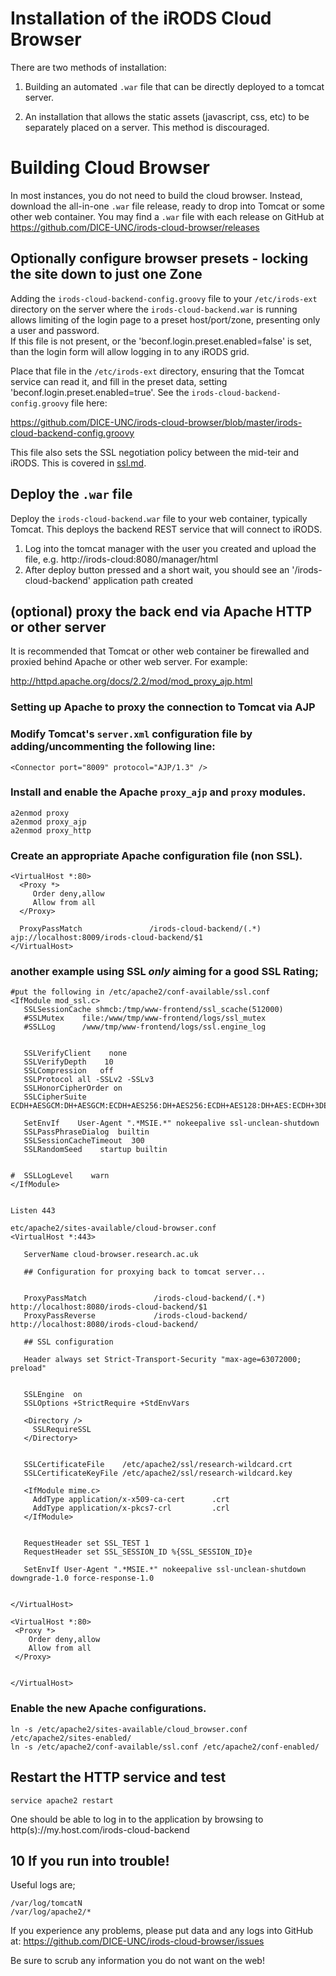 # Installation of the iRODS Cloud Browser

There are two methods of installation:

1. Building an automated `.war` file that can be directly deployed to a tomcat server.

2. An installation that allows the static assets (javascript, css, etc) to be separately placed on a server. This method is discouraged.

# Building Cloud Browser

In most instances, you do not need to build the cloud browser.  Instead, download the all-in-one `.war` file release,
ready to drop into Tomcat or some other web container.  You may find a `.war` file with each release on GitHub at 
https://github.com/DICE-UNC/irods-cloud-browser/releases

## Optionally configure browser presets - locking the site down to just one Zone

Adding the `irods-cloud-backend-config.groovy` file to your `/etc/irods-ext` directory on the server where the `irods-cloud-backend.war` is running allows limiting of the login page to a preset host/port/zone, presenting only a user and password.  
If this file is not present, or the 'beconf.login.preset.enabled=false' is set, than the login form will allow 
logging in to any iRODS grid.

Place that file in the `/etc/irods-ext` directory, ensuring that the Tomcat service can read it, and fill in the preset 
data, setting 'beconf.login.preset.enabled=true'.  See the `irods-cloud-backend-config.groovy` file here:

https://github.com/DICE-UNC/irods-cloud-browser/blob/master/irods-cloud-backend-config.groovy

This file also sets the SSL negotiation policy between the mid-teir and iRODS.  This is covered in [ssl.md](ssl.md).

## Deploy the `.war` file

Deploy the `irods-cloud-backend.war` file to your web container, typically Tomcat.  This deploys the backend REST service 
that will connect to iRODS.

1. Log into the tomcat manager with the user you created and upload the file, e.g. http://irods-cloud:8080/manager/html
2. After deploy button pressed and a short wait, you should see an '/irods-cloud-backend' application path created

## (optional) proxy the back end via Apache HTTP or other server

It is recommended that Tomcat or other web container be firewalled and proxied behind Apache or other web server.  For example:

http://httpd.apache.org/docs/2.2/mod/mod_proxy_ajp.html

### Setting up Apache to proxy the connection to Tomcat via AJP 

### Modify Tomcat's `server.xml` configuration file by adding/uncommenting the following line:
   ```
   <Connector port="8009" protocol="AJP/1.3" />
   ```

### Install and enable the Apache `proxy_ajp` and `proxy` modules.

```
a2enmod proxy
a2enmod proxy_ajp
a2enmod proxy_http
```

### Create an appropriate Apache configuration file (non SSL).

   ```
   <VirtualHost *:80>
     <Proxy *>
        Order deny,allow
        Allow from all
     </Proxy>

     ProxyPassMatch               /irods-cloud-backend/(.*)       ajp://localhost:8009/irods-cloud-backend/$1
   </VirtualHost>
  ```

### another example using SSL *only* aiming for a good SSL Rating;

```
#put the following in /etc/apache2/conf-available/ssl.conf
<IfModule mod_ssl.c>
   SSLSessionCache shmcb:/tmp/www-frontend/ssl_scache(512000)
   #SSLMutex    file:/www/tmp/www-frontend/logs/ssl_mutex
   #SSLLog      /www/tmp/www-frontend/logs/ssl.engine_log


   SSLVerifyClient    none
   SSLVerifyDepth    10
   SSLCompression   off
   SSLProtocol all -SSLv2 -SSLv3
   SSLHonorCipherOrder on
   SSLCipherSuite
ECDH+AESGCM:DH+AESGCM:ECDH+AES256:DH+AES256:ECDH+AES128:DH+AES:ECDH+3DES:DH+3DES:RSA+AESGCM:RSA+AES:RSA+3DES:!aNULL:!MD5:!DSS

   SetEnvIf    User-Agent ".*MSIE.*" nokeepalive ssl-unclean-shutdown
   SSLPassPhraseDialog  builtin
   SSLSessionCacheTimeout  300
   SSLRandomSeed    startup builtin


#  SSLLogLevel    warn
</IfModule>


Listen 443
```


```
etc/apache2/sites-available/cloud-browser.conf 
<VirtualHost *:443>

   ServerName cloud-browser.research.ac.uk

   ## Configuration for proxying back to tomcat server...


   ProxyPassMatch               /irods-cloud-backend/(.*)       http://localhost:8080/irods-cloud-backend/$1
   ProxyPassReverse             /irods-cloud-backend/           http://localhost:8080/irods-cloud-backend/
  
   ## SSL configuration

   Header always set Strict-Transport-Security "max-age=63072000; preload"


   SSLEngine  on
   SSLOptions +StrictRequire +StdEnvVars

   <Directory />
     SSLRequireSSL
   </Directory>


   SSLCertificateFile    /etc/apache2/ssl/research-wildcard.crt
   SSLCertificateKeyFile /etc/apache2/ssl/research-wildcard.key

   <IfModule mime.c>
     AddType application/x-x509-ca-cert      .crt
     AddType application/x-pkcs7-crl         .crl
   </IfModule>


   RequestHeader set SSL_TEST 1
   RequestHeader set SSL_SESSION_ID %{SSL_SESSION_ID}e

   SetEnvIf User-Agent ".*MSIE.*" nokeepalive ssl-unclean-shutdown downgrade-1.0 force-response-1.0


</VirtualHost>

<VirtualHost *:80>
 <Proxy *>
    Order deny,allow
    Allow from all
 </Proxy>


</VirtualHost>
```

### Enable the new Apache configurations.
```
ln -s /etc/apache2/sites-available/cloud_browser.conf /etc/apache2/sites-enabled/
ln -s /etc/apache2/conf-available/ssl.conf /etc/apache2/conf-enabled/
```

## Restart the HTTP service and test

`service apache2 restart`

One should be able to log in to the application
by browsing to http(s)://my.host.com/irods-cloud-backend

## 10 If you run into trouble!

Useful logs are;
```
/var/log/tomcatN
/var/log/apache2/*
```

If you experience any problems, please put data and any logs into GitHub at:
https://github.com/DICE-UNC/irods-cloud-browser/issues

Be sure to scrub any information you do not want on the web!  
